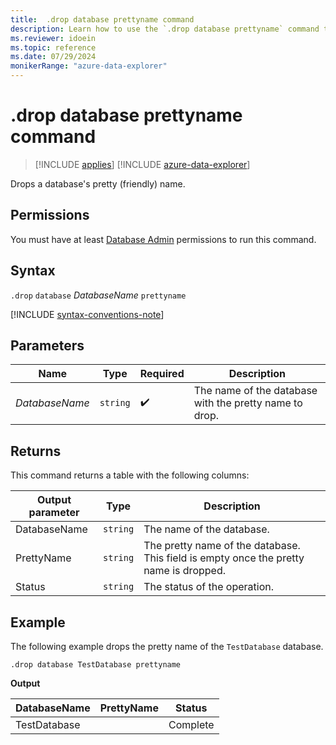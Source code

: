 ```yaml
---
title:  .drop database prettyname command
description: Learn how to use the `.drop database prettyname` command to drop the database's prettyname.
ms.reviewer: idoein
ms.topic: reference
ms.date: 07/29/2024
monikerRange: "azure-data-explorer"
---
```

# .drop database prettyname command

> [!INCLUDE [applies](../includes/applies-to-version/applies.md)] [!INCLUDE [azure-data-explorer](../includes/applies-to-version/azure-data-explorer.md)]

Drops a database's pretty (friendly) name.

## Permissions

You must have at least [Database Admin](../access-control/role-based-access-control.md) permissions to run this command.

## Syntax

`.drop` `database` *DatabaseName* `prettyname`

[!INCLUDE [syntax-conventions-note](../includes/syntax-conventions-note.md)]

## Parameters

|Name|Type|Required|Description|
|--|--|--|--|
|*DatabaseName*| `string` | :heavy_check_mark:|The name of the database with the pretty name to drop.|

## Returns

This command returns a table with the following columns:

|Output parameter |Type |Description|
|---|---|---|
|DatabaseName | `string` |The name of the database.|
|PrettyName | `string` |The pretty name of the database. This field is empty once the pretty name is dropped.|
|Status|`string`|The status of the operation.|

## Example

The following example drops the pretty name of the `TestDatabase` database.

```kusto
.drop database TestDatabase prettyname
```

**Output**

|DatabaseName |PrettyName |Status|
|---|---|---|
|TestDatabase| | Complete|

